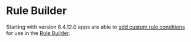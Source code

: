 # Rule Builder

Starting with version 6.4.12.0 apps are able to [add custom rule conditions](./add-custom-rule-conditions) for use in the [Rule Builder](../../../../concepts/framework/rules).
